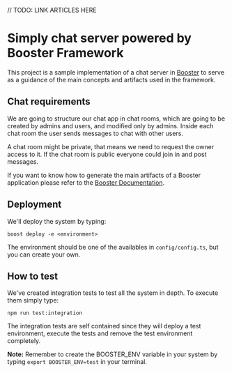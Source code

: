 // TODO: LINK ARTICLES HERE


# Simply chat server powered by Booster Framework

This project is a sample implementation of a chat server in [Booster](https://booster.cloud) to serve as a guidance of the main concepts and artifacts used in the framework.

## Chat requirements

We are going to structure our chat app in chat rooms, which are going to be created by admins and users, and modified only by admins. Inside each chat room the user sends messages to chat with other users.

A chat room might be private, that means we need to request the owner access to it. If the chat room is public everyone could join in and post messages.

If you want to know how to generate the main artifacts of a Booster application please refer to the [Booster Documentation](https://github.com/boostercloud/booster/tree/master/docs/).

## Deployment

We'll deploy the system by typing:

`boost deploy -e <environment>`

The environment should be one of the availables in `config/config.ts`, but you can create your own.

## How to test

We've created integration tests to test all the system in depth. To execute them simply type:

`npm run test:integration`

The integration tests are self contained since they will deploy a test environment, execute the tests and remove the test environment completely.

**Note:** Remember to create the BOOSTER_ENV variable in your system by typing `export BOOSTER_ENV=test` in your terminal.